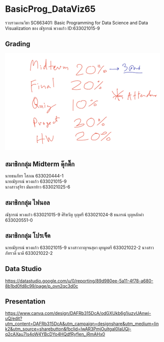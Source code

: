 # BasicProg_DataViz65
รวบรวมงานวิชา SC663401: Basic Programming for Data Science and Data Visualization ของ ณัฐกรณ์ พวงแก้ว ID:633021015-9

## Grading 
![grading image](Grading.jpg)

## สมาชิกกลุ่ม Midterm ดุ๊กดิ๊ก
  นายธนภัทร โสภณ     633020444-1  
  นายณัฐกรณ์ พวงแก้ว   633021015-9  
  นางสาวสุจิรา มันหาท้าว 633021025-6
 
## สมาชิกกลุ่ม ไฟนอล 
  ณัฐกรณ์ พวงแก้ว 633021015-9
  ศิริขวัญ บุญศรี 633021024-8
  ธนภรณ์ บุญหลักคำ 633020551-0
  
## สมาชิกกลุ่ม โปรเจ็ค
  นายณัฐกรณ์ พวงแก้ว 633021015-9
  นางสาวกาญจนสุดา ผุยมูลตรี 633021022-2
  นางสาวภัทรวดี นาดี  633021022-2
## Data Studio 
https://datastudio.google.com/u/0/reporting/89d980ee-5a11-4f78-a680-8b1bd0fd8c99/page/p_ovn2qc3d0c

## Presentation
https://www.canva.com/design/DAFRb315DcA/odGXUkb6g1iuzvUAnwi-uQ/edit?utm_content=DAFRb315DcA&utm_campaign=designshare&utm_medium=link2&utm_source=sharebutton&fbclid=IwAR3PmjOultgaI0IaUQj-q2cAXau7Is4oW4YBcDYo4HQdfRyflen_jRmAHx0
